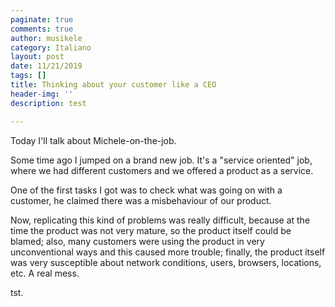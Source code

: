 ```yaml
---
paginate: true
comments: true
author: musikele
category: Italiano
layout: post
date: 11/21/2019
tags: []
title: Thinking about your customer like a CEO
header-img: ''
description: test

---
```

Today I'll talk about Michele-on-the-job.

Some time ago I jumped on a brand new job. It's a "service oriented" job, where we had different customers and we offered a product as a service.

One of the first tasks I got was  to check what was going on with a customer, he claimed there was a misbehaviour of our product.

Now, replicating this kind of problems was really difficult, because at the time the product was not very mature, so the product itself could be blamed; also, many customers were using the product in very unconventional ways and this caused more trouble; finally, the product itself was very susceptible about network conditions, users, browsers, locations, etc. A real mess.

tst.